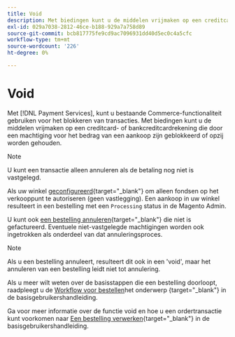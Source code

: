 ```yaml
---
title: Void
description: Met biedingen kunt u de middelen vrijmaken op een creditcard- of bankcreditcardrekening die door een machtiging voor het bedrag van een aankoop zijn geblokkeerd of opzij worden gehouden.
exl-id: 029a7038-2812-46ce-b188-929a7a758d89
source-git-commit: bcb817775fe9cd9ac7096931dd40d5ec0c4a5cfc
workflow-type: tm+mt
source-wordcount: '226'
ht-degree: 0%

---
```


# Void

Met [!DNL Payment Services], kunt u bestaande Commerce-functionaliteit gebruiken voor het blokkeren van transacties. Met biedingen kunt u de middelen vrijmaken op een creditcard- of bankcreditcardrekening die door een machtiging voor het bedrag van een aankoop zijn geblokkeerd of opzij worden gehouden.

>[!NOTE]
>
>U kunt een transactie alleen annuleren als de betaling nog niet is vastgelegd.

Als uw winkel [geconfigureerd](https://docs.magento.com/user-guide/configuration/sales/payment-methods.html#payment-actions){target=&quot;_blank&quot;} om alleen fondsen op het verkooppunt te autoriseren (geen vastlegging). Een aankoop in uw winkel resulteert in een bestelling met een `Processing` status in de Magento Admin.

U kunt ook [een bestelling annuleren](https://docs.magento.com/user-guide/sales/order-update.html#cancel-a-pending-order){target=&quot;_blank&quot;} die niet is gefactureerd. Eventuele niet-vastgelegde machtigingen worden ook ingetrokken als onderdeel van dat annuleringsproces.

>[!NOTE]
>
>Als u een bestelling annuleert, resulteert dit ook in een &#39;void&#39;, maar het annuleren van een bestelling leidt niet tot annulering.

Als u meer wilt weten over de basisstappen die een bestelling doorloopt, raadpleegt u de [Workflow voor bestellen](https://docs.magento.com/user-guide/sales/order-workflow.html)het onderwerp {target=&quot;_blank&quot;} in de basisgebruikershandleiding.

Ga voor meer informatie over de functie void en hoe u een ordertransactie kunt voorkomen naar [Een bestelling verwerken](https://docs.magento.com/user-guide/sales/order-processing.html){target=&quot;_blank&quot;} in de basisgebruikershandleiding.
